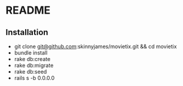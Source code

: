 # README

## Installation

* git clone git@github.com:skinnyjames/movietix.git && cd movietix
* bundle install
* rake db:create
* rake db:migrate
* rake db:seed
* rails s -b 0.0.0.0

